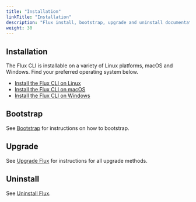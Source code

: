 ```yaml
---
title: "Installation"
linkTitle: "Installation"
description: "Flux install, bootstrap, upgrade and uninstall documentation."
weight: 30
---
```


## Installation

The Flux CLI is installable on a variety of Linux platforms, macOS and Windows. Find your preferred operating system below.

- [Install the Flux CLI on Linux](install/linux.md)
- [Install the Flux CLI on macOS](install/osx.md)
- [Install the Flux CLI on Windows](install/windows.md)

## Bootstrap

See [Bootstrap](deploy-manage-flux/bootstrap/_index.md) for instructions on how to bootstrap.

## Upgrade

See [Upgrade Flux](deploy-manage-flux/upgrade/_index.md) for instructions for all upgrade methods.

## Uninstall

See [Uninstall Flux](deploy-manage-flux/uninstall.md).
